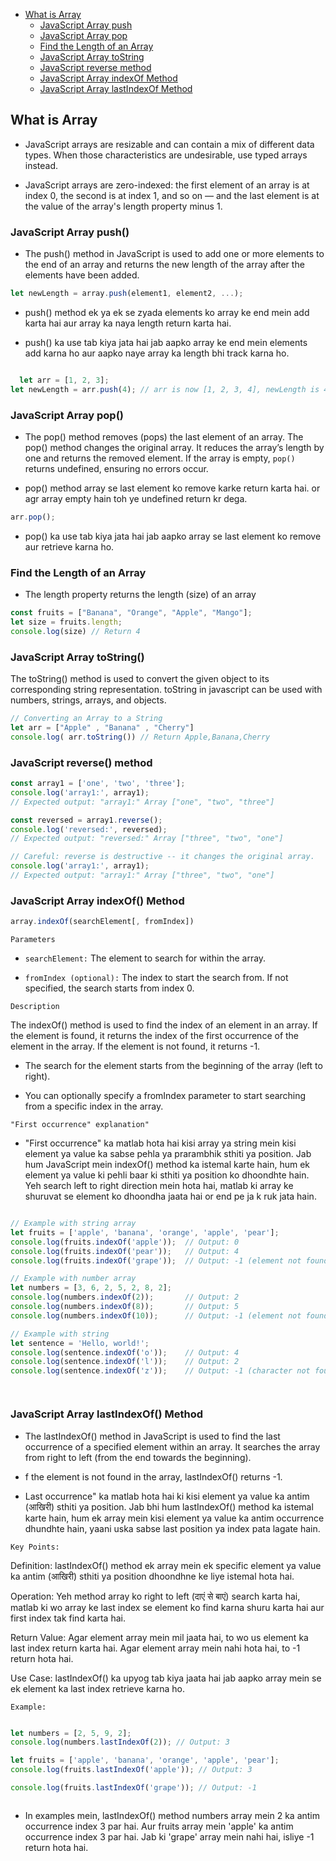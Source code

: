 

<!-- TOC -->

- [What is Array](#what-is-array)
    - [JavaScript Array push](#javascript-array-push)
    - [JavaScript Array pop](#javascript-array-pop)
    - [Find the Length of an Array](#find-the-length-of-an-array)
    - [JavaScript Array toString](#javascript-array-tostring)
    - [JavaScript reverse  method](#javascript-reverse--method)
    - [JavaScript Array indexOf Method](#javascript-array-indexof-method)
    - [JavaScript Array lastIndexOf Method](#javascript-array-lastindexof-method)

<!-- /TOC -->



## What is Array


- JavaScript arrays are resizable and can contain a mix of different data types. When those characteristics are undesirable, use typed arrays instead.

- JavaScript arrays are zero-indexed: the first element of an array is at index 0, the second is at index 1, and so on — and the last element is at the value of the array's length property minus 1.






### JavaScript Array push()

- The push() method in JavaScript is used to add one or more elements to the end of an array and returns the new length of the array after the elements have been added. 




````javascript
let newLength = array.push(element1, element2, ...);

````

- push() method ek ya ek se zyada elements ko array ke end mein add karta hai  aur array ka naya length return karta hai.

- push() ka use tab kiya jata hai jab aapko array ke end mein elements add karna ho aur aapko naye array ka length bhi track karna ho.

````javascript

  let arr = [1, 2, 3];
let newLength = arr.push(4); // arr is now [1, 2, 3, 4], newLength is 4


````






### JavaScript Array pop()


- The pop() method removes (pops) the last element of an array. The pop() method changes the original array. It reduces the array’s length by one and returns the removed element. If the array is empty, `pop()` returns undefined, ensuring no errors occur.


- pop() method array se last element ko remove karke return karta hai. or agr array empty hain toh ye undefined return kr dega.

````javascript
arr.pop();

````

- pop() ka use tab kiya jata hai jab aapko array se last element ko remove aur retrieve karna ho.





### Find the Length of an Array

- The length property returns the length (size) of an array



```javascript
const fruits = ["Banana", "Orange", "Apple", "Mango"];
let size = fruits.length;
console.log(size) // Return 4

```

### JavaScript Array toString()

The toString() method is  used to convert the given object to its corresponding string representation. toString in javascript can be used with numbers, strings, arrays, and objects.



```javascript
// Converting an Array to a String
let arr = ["Apple" , "Banana" , "Cherry"]
console.log( arr.toString()) // Return Apple,Banana,Cherry

```


### JavaScript reverse()  method 

````javascript
const array1 = ['one', 'two', 'three'];
console.log('array1:', array1);
// Expected output: "array1:" Array ["one", "two", "three"]

const reversed = array1.reverse();
console.log('reversed:', reversed);
// Expected output: "reversed:" Array ["three", "two", "one"]

// Careful: reverse is destructive -- it changes the original array.
console.log('array1:', array1);
// Expected output: "array1:" Array ["three", "two", "one"]


````


### JavaScript Array indexOf() Method


````javascript
array.indexOf(searchElement[, fromIndex])
````


`Parameters`




- `searchElement:` The element to search for within the array.


- `fromIndex (optional):` The index to start the search from. If not specified, the search starts from index 0.




`Description`

The indexOf() method is used to find the index of an element in an array. If the element is found, it returns the index of the first occurrence of the element in the array. If the element is not found, it returns -1.

- The search for the element starts from the beginning of the array (left to right).

- You can optionally specify a fromIndex parameter to start searching from a specific index in the array.

`"First occurrence" explanation"`


- "First occurrence" ka matlab hota hai kisi array ya string mein kisi element ya value ka sabse pehla ya prarambhik sthiti ya position. Jab hum JavaScript mein indexOf() method ka istemal karte hain, hum ek element ya value ki pehli baar ki sthiti ya position ko dhoondhte hain. Yeh search left to right direction mein hota hai, matlab ki array ke shuruvat se element ko dhoondha jaata hai or end pe ja k ruk jata hain.






`````javascript

// Example with string array
let fruits = ['apple', 'banana', 'orange', 'apple', 'pear'];
console.log(fruits.indexOf('apple'));  // Output: 0
console.log(fruits.indexOf('pear'));   // Output: 4
console.log(fruits.indexOf('grape'));  // Output: -1 (element not found)

// Example with number array
let numbers = [3, 6, 2, 5, 2, 8, 2];
console.log(numbers.indexOf(2));       // Output: 2
console.log(numbers.indexOf(8));       // Output: 5
console.log(numbers.indexOf(10));      // Output: -1 (element not found)

// Example with string
let sentence = 'Hello, world!';
console.log(sentence.indexOf('o'));    // Output: 4
console.log(sentence.indexOf('l'));    // Output: 2
console.log(sentence.indexOf('z'));    // Output: -1 (character not found)




`````









### JavaScript Array lastIndexOf() Method

- The lastIndexOf() method in JavaScript is used to find the last occurrence of a specified element within an array. It searches the array from right to left (from the end towards the beginning).

- f the element is not found in the array, lastIndexOf() returns -1.


- Last occurrence" ka matlab hota hai ki kisi element ya value ka antim (आखिरी) sthiti ya position. Jab bhi hum lastIndexOf() method ka istemal karte hain, hum ek array mein kisi element ya value ka antim occurrence dhundhte hain, yaani uska sabse last position ya index pata lagate hain.

`Key Points:`

Definition: lastIndexOf() method ek array mein ek specific element ya value ka antim (आखिरी) sthiti ya position dhoondhne ke liye istemal hota hai.

Operation: Yeh method array ko right to left (दाएं से बाएं) search karta hai, matlab ki wo array ke last index se element ko find karna shuru karta hai aur first index tak find karta hai.

Return Value: Agar element array mein mil jaata hai, to wo us element ka last index return karta hai. Agar element array mein nahi hota hai, to -1 return hota hai.

Use Case: lastIndexOf() ka upyog tab kiya jaata hai jab aapko array mein se ek element ka last index retrieve karna ho.


`Example:`


````javascript

let numbers = [2, 5, 9, 2];
console.log(numbers.lastIndexOf(2)); // Output: 3

let fruits = ['apple', 'banana', 'orange', 'apple', 'pear'];
console.log(fruits.lastIndexOf('apple')); // Output: 3

console.log(fruits.lastIndexOf('grape')); // Output: -1



````


- In examples mein, lastIndexOf() method numbers array mein 2 ka antim occurrence index 3 par hai. Aur fruits array mein 'apple' ka antim occurrence index 3 par hai. Jab ki 'grape' array mein nahi hai, isliye -1 return hota hai.







